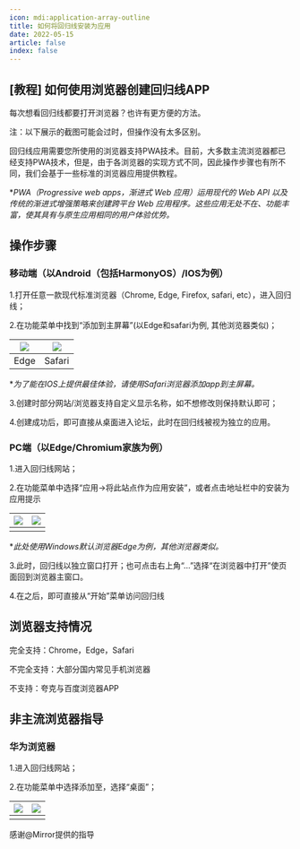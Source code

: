 ```yaml
---
icon: mdi:application-array-outline
title: 如何将回归线安装为应用
date: 2022-05-15
article: false
index: false
---
```


## [教程] 如何使用浏览器创建回归线APP

每次想看回归线都要打开浏览器？也许有更方便的方法。

注：以下展示的截图可能会过时，但操作没有太多区别。

回归线应用需要您所使用的浏览器支持PWA技术。目前，大多数主流浏览器都已经支持PWA技术，但是，由于各浏览器的实现方式不同，因此操作步骤也有所不同，我们会基于一些标准的浏览器应用提供教程。

**PWA（Progressive web apps，渐进式 Web 应用）运用现代的 Web API 以及传统的渐进式增强策略来创建跨平台 Web 应用程序。这些应用无处不在、功能丰富，使其具有与原生应用相同的用户体验优势。*

## 操作步骤

### 移动端（以Android（包括HarmonyOS）/IOS为例）

1.打开任意一款现代标准浏览器（Chrome, Edge, Firefox, safari, etc），进入回归线；

2.在功能菜单中找到“添加到主屏幕”(以Edge和safari为例, 其他浏览器类似)；

| ![](/pwa/guide-mo1.webp) | ![](/pwa/guide-mo2.webp) |
| :-: | :-: |
| Edge | Safari |

**为了能在IOS上提供最佳体验，请使用Safari浏览器添加app到主屏幕。*

3.创建时部分网站/浏览器支持自定义显示名称，如不想修改则保持默认即可；

4.创建成功后，即可直接从桌面进入论坛，此时在回归线被视为独立的应用。

### PC端（以Edge/Chromium家族为例）

1.进入回归线网站；

2.在功能菜单中选择“应用→将此站点作为应用安装”，或者点击地址栏中的安装为应用提示

| ![](/pwa/guide-pc1.webp) | ![](/pwa/guide-pc2.webp) |
| :-: | :-: |
| | |

**此处使用Windows默认浏览器Edge为例，其他浏览器类似。*

3.此时，回归线以独立窗口打开；也可点击右上角“…”选择“在浏览器中打开”使页面回到浏览器主窗口。

4.在之后，即可直接从“开始”菜单访问回归线

## 浏览器支持情况

完全支持：Chrome，Edge，Safari

不完全支持：大部分国内常见手机浏览器

不支持：夸克与百度浏览器APP

## 非主流浏览器指导

### 华为浏览器

1.进入回归线网站；

2.在功能菜单中选择添加至，选择“桌面”；

| ![](/pwa/guide-mo-hw1.webp) | ![](/pwa/guide-mo-hw2.webp) |
| :-: | :-: |
| | |

感谢@Mirror提供的指导